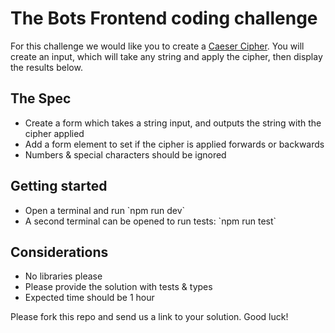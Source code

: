 # The Bots Frontend coding challenge

For this challenge we would like you to create a [Caeser Cipher](https://en.wikipedia.org/wiki/Caesar_cipher). You will create an input, which will take any string and apply the cipher, then display the results below.

## The Spec

- Create a form which takes a string input, and outputs the string with the cipher applied
- Add a form element to set if the cipher is applied forwards or backwards
- Numbers & special characters should be ignored

## Getting started

- Open a terminal and run \`npm run dev\`
- A second terminal can be opened to run tests: \`npm run test\`

## Considerations

- No libraries please
- Please provide the solution with tests & types
- Expected time should be 1 hour

Please fork this repo and send us a link to your solution. Good luck!
